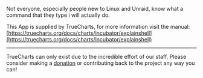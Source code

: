 Not everyone, especially people new to Linux and Unraid, know what a command that they type i will actually do.

This App is supplied by TrueCharts, for more information visit the manual: [https://truecharts.org/docs/charts/incubator/explainshell](https://truecharts.org/docs/charts/incubator/explainshell)

---

TrueCharts can only exist due to the incredible effort of our staff.
Please consider making a [donation](https://truecharts.org/docs/about/sponsor) or contributing back to the project any way you can!

